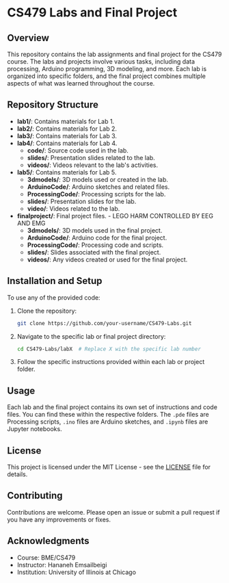 # CS479 Labs and Final Project

## Overview

This repository contains the lab assignments and final project for the CS479 course. The labs and projects involve various tasks, including data processing, Arduino programming, 3D modeling, and more. Each lab is organized into specific folders, and the final project combines multiple aspects of what was learned throughout the course.

## Repository Structure

- **lab1/**: Contains materials for Lab 1.
- **lab2/**: Contains materials for Lab 2.
- **lab3/**: Contains materials for Lab 3.
- **lab4/**: Contains materials for Lab 4.
  - **code/**: Source code used in the lab.
  - **slides/**: Presentation slides related to the lab.
  - **videos/**: Videos relevant to the lab's activities.
- **lab5/**: Contains materials for Lab 5.
  - **3dmodels/**: 3D models used or created in the lab.
  - **ArduinoCode/**: Arduino sketches and related files.
  - **ProcessingCode/**: Processing scripts for the lab.
  - **slides/**: Presentation slides for the lab.
  - **video/**: Videos related to the lab.
- **finalproject/**: Final project files. - LEGO HARM CONTROLLED BY EEG AND EMG 
  - **3dmodels/**: 3D models used in the final project.
  - **ArduinoCode/**: Arduino code for the final project.
  - **ProcessingCode/**: Processing code and scripts.
  - **slides/**: Slides associated with the final project.
  - **videos/**: Any videos created or used for the final project.

## Installation and Setup

To use any of the provided code:

1. Clone the repository:
   ```bash
   git clone https://github.com/your-username/CS479-Labs.git
   ```
2. Navigate to the specific lab or final project directory:
   ```bash
   cd CS479-Labs/labX  # Replace X with the specific lab number
   ```
3. Follow the specific instructions provided within each lab or project folder.

## Usage

Each lab and the final project contains its own set of instructions and code files. You can find these within the respective folders. The `.pde` files are Processing scripts, `.ino` files are Arduino sketches, and `.ipynb` files are Jupyter notebooks.

## License

This project is licensed under the MIT License - see the [LICENSE](LICENSE) file for details.

## Contributing

Contributions are welcome. Please open an issue or submit a pull request if you have any improvements or fixes.

## Acknowledgments

- Course: BME/CS479
- Instructor: Hananeh Emsailbeigi
- Institution: University of Illinois at Chicago
